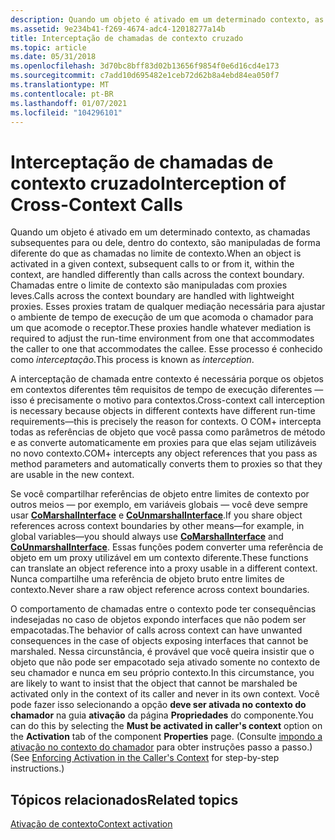 ```yaml
---
description: Quando um objeto é ativado em um determinado contexto, as chamadas subsequentes para ou dele, dentro do contexto, são manipuladas de forma diferente do que as chamadas no limite de contexto.
ms.assetid: 9e234b41-f269-4674-adc4-12018277a14b
title: Interceptação de chamadas de contexto cruzado
ms.topic: article
ms.date: 05/31/2018
ms.openlocfilehash: 3d70bc8bff83d02b13656f9854f0e6d16cd4e173
ms.sourcegitcommit: c7add10d695482e1ceb72d62b8a4ebd84ea050f7
ms.translationtype: MT
ms.contentlocale: pt-BR
ms.lasthandoff: 01/07/2021
ms.locfileid: "104296101"
---
```

# <a name="interception-of-cross-context-calls"></a><span data-ttu-id="db2ff-103">Interceptação de chamadas de contexto cruzado</span><span class="sxs-lookup"><span data-stu-id="db2ff-103">Interception of Cross-Context Calls</span></span>

<span data-ttu-id="db2ff-104">Quando um objeto é ativado em um determinado contexto, as chamadas subsequentes para ou dele, dentro do contexto, são manipuladas de forma diferente do que as chamadas no limite de contexto.</span><span class="sxs-lookup"><span data-stu-id="db2ff-104">When an object is activated in a given context, subsequent calls to or from it, within the context, are handled differently than calls across the context boundary.</span></span> <span data-ttu-id="db2ff-105">Chamadas entre o limite de contexto são manipuladas com proxies leves.</span><span class="sxs-lookup"><span data-stu-id="db2ff-105">Calls across the context boundary are handled with lightweight proxies.</span></span> <span data-ttu-id="db2ff-106">Esses proxies tratam de qualquer mediação necessária para ajustar o ambiente de tempo de execução de um que acomoda o chamador para um que acomode o receptor.</span><span class="sxs-lookup"><span data-stu-id="db2ff-106">These proxies handle whatever mediation is required to adjust the run-time environment from one that accommodates the caller to one that accommodates the callee.</span></span> <span data-ttu-id="db2ff-107">Esse processo é conhecido como *interceptação*.</span><span class="sxs-lookup"><span data-stu-id="db2ff-107">This process is known as *interception*.</span></span>

<span data-ttu-id="db2ff-108">A interceptação de chamada entre contexto é necessária porque os objetos em contextos diferentes têm requisitos de tempo de execução diferentes — isso é precisamente o motivo para contextos.</span><span class="sxs-lookup"><span data-stu-id="db2ff-108">Cross-context call interception is necessary because objects in different contexts have different run-time requirements—this is precisely the reason for contexts.</span></span> <span data-ttu-id="db2ff-109">O COM+ intercepta todas as referências de objeto que você passa como parâmetros de método e as converte automaticamente em proxies para que elas sejam utilizáveis no novo contexto.</span><span class="sxs-lookup"><span data-stu-id="db2ff-109">COM+ intercepts any object references that you pass as method parameters and automatically converts them to proxies so that they are usable in the new context.</span></span>

<span data-ttu-id="db2ff-110">Se você compartilhar referências de objeto entre limites de contexto por outros meios — por exemplo, em variáveis globais — você deve sempre usar [**CoMarshalInterface**](/windows/desktop/api/combaseapi/nf-combaseapi-comarshalinterface) e [**CoUnmarshalInterface**](/windows/desktop/api/combaseapi/nf-combaseapi-counmarshalinterface).</span><span class="sxs-lookup"><span data-stu-id="db2ff-110">If you share object references across context boundaries by other means—for example, in global variables—you should always use [**CoMarshalInterface**](/windows/desktop/api/combaseapi/nf-combaseapi-comarshalinterface) and [**CoUnmarshalInterface**](/windows/desktop/api/combaseapi/nf-combaseapi-counmarshalinterface).</span></span> <span data-ttu-id="db2ff-111">Essas funções podem converter uma referência de objeto em um proxy utilizável em um contexto diferente.</span><span class="sxs-lookup"><span data-stu-id="db2ff-111">These functions can translate an object reference into a proxy usable in a different context.</span></span> <span data-ttu-id="db2ff-112">Nunca compartilhe uma referência de objeto bruto entre limites de contexto.</span><span class="sxs-lookup"><span data-stu-id="db2ff-112">Never share a raw object reference across context boundaries.</span></span>

<span data-ttu-id="db2ff-113">O comportamento de chamadas entre o contexto pode ter consequências indesejadas no caso de objetos expondo interfaces que não podem ser empacotadas.</span><span class="sxs-lookup"><span data-stu-id="db2ff-113">The behavior of calls across context can have unwanted consequences in the case of objects exposing interfaces that cannot be marshaled.</span></span> <span data-ttu-id="db2ff-114">Nessa circunstância, é provável que você queira insistir que o objeto que não pode ser empacotado seja ativado somente no contexto de seu chamador e nunca em seu próprio contexto.</span><span class="sxs-lookup"><span data-stu-id="db2ff-114">In this circumstance, you are likely to want to insist that the object that cannot be marshaled be activated only in the context of its caller and never in its own context.</span></span> <span data-ttu-id="db2ff-115">Você pode fazer isso selecionando a opção **deve ser ativada no contexto do chamador** na guia **ativação** da página **Propriedades** do componente.</span><span class="sxs-lookup"><span data-stu-id="db2ff-115">You can do this by selecting the **Must be activated in caller's context** option on the **Activation** tab of the component **Properties** page.</span></span> <span data-ttu-id="db2ff-116">(Consulte [impondo a ativação no contexto do chamador](enforcing-activation-in-the-caller-s-context.md) para obter instruções passo a passo.)</span><span class="sxs-lookup"><span data-stu-id="db2ff-116">(See [Enforcing Activation in the Caller's Context](enforcing-activation-in-the-caller-s-context.md) for step-by-step instructions.)</span></span>

## <a name="related-topics"></a><span data-ttu-id="db2ff-117">Tópicos relacionados</span><span class="sxs-lookup"><span data-stu-id="db2ff-117">Related topics</span></span>

<dl> <dt>

[<span data-ttu-id="db2ff-118">Ativação de contexto</span><span class="sxs-lookup"><span data-stu-id="db2ff-118">Context activation</span></span>](context-activation.md)
</dt> </dl>

 

 
